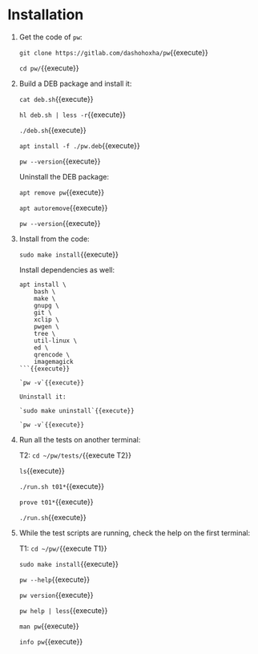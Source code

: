 # Installation

1. Get the code of `pw`:

   `git clone https://gitlab.com/dashohoxha/pw`{{execute}}
   
   `cd pw/`{{execute}}

2. Build a DEB package and install it:

   `cat deb.sh`{{execute}}

   `hl deb.sh | less -r`{{execute}}

   `./deb.sh`{{execute}}
   
   `apt install -f ./pw.deb`{{execute}}
   
   `pw --version`{{execute}}
   
   Uninstall the DEB package:
   
   `apt remove pw`{{execute}}
   
   `apt autoremove`{{execute}}
    
   `pw --version`{{execute}}

3. Install from the code:

   `sudo make install`{{execute}}

   Install dependencies as well:
   
   ```
   apt install \
       bash \
       make \
       gnupg \
       git \
       xclip \
       pwgen \
       tree \
       util-linux \
       ed \
       qrencode \
       imagemagick
   ```{{execute}}
   
   `pw -v`{{execute}}
   
   Uninstall it:
   
   `sudo make uninstall`{{execute}}

   `pw -v`{{execute}}
   
4. Run all the tests on another terminal:

   T2: `cd ~/pw/tests/`{{execute T2}}
   
   `ls`{{execute}}
   
   `./run.sh t01*`{{execute}}
   
   `prove t01*`{{execute}}

   `./run.sh`{{execute}}
   
5. While the test scripts are running, check the help on the first
   terminal:

   T1: `cd ~/pw/`{{execute T1}}
   
   `sudo make install`{{execute}}

   `pw --help`{{execute}}
   
   `pw version`{{execute}}
   
   `pw help | less`{{execute}}
   
   `man pw`{{execute}}
   
   `info pw`{{execute}}

